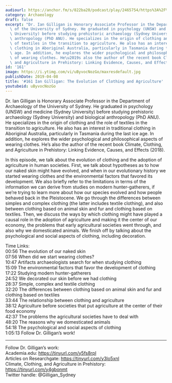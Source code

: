 ```yaml
---
audiourl: https://anchor.fm/s/822ba20/podcast/play/2465754/https%3A%2F%2Fd3ctxlq1ktw2nl.cloudfront.net%2Fproduction%2F2019-1-23%2F10380399-44100-2-15577918ad492.m4a
category: Archaeology
draft: false
excerpt: "Dr. Ian Gilligan is Honorary Associate Professor in the Department of Archaeology\
  \ of the University of Sydney. He graduated in psychology (UNSW) and medicine (Sydney\
  \ University) before studying prehistoric archaeology (Sydney University) and biological\
  \ anthropology (PhD ANU). He specializes in the origin of clothing and the role\
  \ of textiles in the transition to agriculture. He also has an interest in traditional\
  \ clothing in Aboriginal Australia, particularly in Tasmania during the last ice\
  \ age. In addition, he explores the wider psychological and philosophical aspects\
  \ of wearing clothes. He\u2019s also the author of the recent book Climate, Clothing,\
  \ and Agriculture in Prehistory: Linking Evidence, Causes, and Effects (2018)."
id: '161'
image: https://i.ytimg.com/vi/uByvocNozGo/maxresdefault.jpg
publishDate: 2019-04-08
title: '#161 Ian Gilligan: The Evolution of Clothing and Agriculture'
youtubeid: uByvocNozGo
---
```

<div class="timelinks">

Dr. Ian Gilligan is Honorary Associate Professor in the Department of Archaeology of the University of Sydney. He graduated in psychology (UNSW) and medicine (Sydney University) before studying prehistoric archaeology (Sydney University) and biological anthropology (PhD ANU). He specializes in the origin of clothing and the role of textiles in the transition to agriculture. He also has an interest in traditional clothing in Aboriginal Australia, particularly in Tasmania during the last ice age. In addition, he explores the wider psychological and philosophical aspects of wearing clothes. He’s also the author of the recent book Climate, Clothing, and Agriculture in Prehistory: Linking Evidence, Causes, and Effects (2018).

In this episode, we talk about the evolution of clothing and the adoption of agriculture in human societies. First, we talk about hypotheses as to how our naked skin might have evolved, and when in our evolutionary history we started wearing clothes and the environmental factors that favored its development. We also briefly refer to the limitations in terms of the information we can derive from studies on modern hunter-gatherers, if we’re trying to learn more about how our species evolved and how people behaved back in the Pleistocene. We go through the differences between simples and complex clothing (the latter includes textile clothing), and also between clothing based on animal skin and fur and clothing based on textiles. Then, we discuss the ways by which clothing might have played a causal role in the adoption of agriculture and making it the center of our economy, the problems that early agricultural societies went through, and also why we domesticated animals. We finish off by talking about the psychological and social aspects of clothing, including decoration.

Time Links:  
<time>00:56</time> The evolution of our naked skin  
<time>07:56</time> When did we start wearing clothes?                              
<time>10:47</time> Artifacts archaeologists search for when studying clothing       
<time>15:09</time> The environmental factors that favor the development of clothing                 
<time>17:22</time> Studying modern hunter-gatherers             
<time>24:52</time> We decorated our skin before we had clothing                   
<time>28:37</time> Simple, complex and textile clothing             
<time>32:20</time> The differences between clothing based on animal skin and fur and clothing based on textiles     
<time>33:44</time> The relationship between clothing and agriculture    
<time>38:12</time> Agriculture before societies that put agriculture at the center of their food economy    
<time>42:37</time> The problems the agricultural societies have to deal with    
<time>48:20</time> The reasons why we domesticated animals  
<time>54:18</time> The psychological and social aspects of clothing  
<time>1:05:13</time> Follow Dr. Gilligan’s work!      

---

Follow Dr. Gilligan’s work:  
Academia.edu: https://tinyurl.com/y5fs8rpl   
Articles on Researchgate: https://tinyurl.com/y3lo5xnl  
Climate, Clothing, and Agriculture in Prehistory: https://tinyurl.com/y4gbonmt  
Twitter handle: @Gilligan_Sydney
</div>

